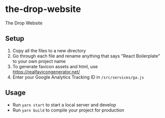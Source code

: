 # the-drop-website
The Drop Website

## Setup

1. Copy all the files to a new directory
2. Go through each file and rename anything that says "React Boilerplate" to your own project name
3. To generate favicon assets and html, use https://realfavicongenerator.net/
4. Enter your Google Analytics Tracking ID in `/src/services/ga.js`

## Usage

- Run `yarn start` to start a local server and develop
- Run `yarn build` to compile your project for production

